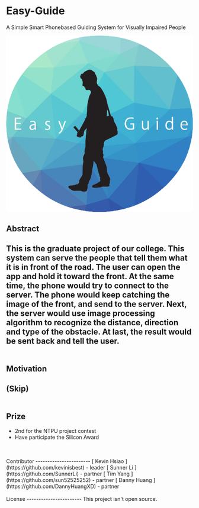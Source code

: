 # Easy-Guide    
A Simple Smart Phonebased Guiding System for Visually Impaired People   
    
<p align="center">
  <img src="https://github.com/SunnerLi/Easy-Guide/blob/master/img/icon_circle.png"/>
</p> 
    
Abstract    
-----------------------    
This is the graduate project of our college. This system can serve the people that tell them what it is in front of the road. The user can open the app and hold it toward the front. At the same time, the phone would try to connect to the server. The phone would keep catching the image of the front, and send to the server. Next, the server would use image processing algorithm to recognize the distance, direction and type of the obstacle. At last, the result would be sent back and tell the user.    
<br/> 
<br/>
Motivation    
-----------------------    
(Skip)    
<br/> 
<br/>
Prize    
-----------------------    
* 2nd for the NTPU project contest    
* Have participate the Silicon Award    
<br/> 
<br/>
Contributor    
-----------------------    
[ Kevin Hsiao ](https://github.com/kevinisbest) - leader    
[ Sunner Li ](https://github.com/SunnerLi) - partner    
[ Tim Yang ](https://github.com/sun52525252) - partner    
[ Danny Huang ](https://github.com/DannyHuangXD) - partner     
<br/> 
<br/>
License    
-----------------------    
This project isn't open source.    
